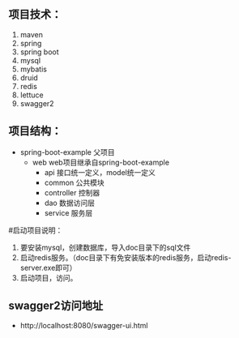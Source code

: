 ## 项目技术：
1. maven
2. spring
3. spring boot
4. mysql
5. mybatis
6. druid
7. redis
8. lettuce
9. swagger2

## 项目结构：
* spring-boot-example  父项目
   * web  web项目继承自spring-boot-example
      * api  接口统一定义，model统一定义
      * common  公共模块
      * controller  控制器
      * dao  数据访问层
      * service  服务层
        
#启动项目说明：
1. 要安装mysql，创建数据库，导入doc目录下的sql文件
2. 启动redis服务。（doc目录下有免安装版本的redis服务，启动redis-server.exe即可）
3. 启动项目，访问。

## swagger2访问地址
* http://localhost:8080/swagger-ui.html